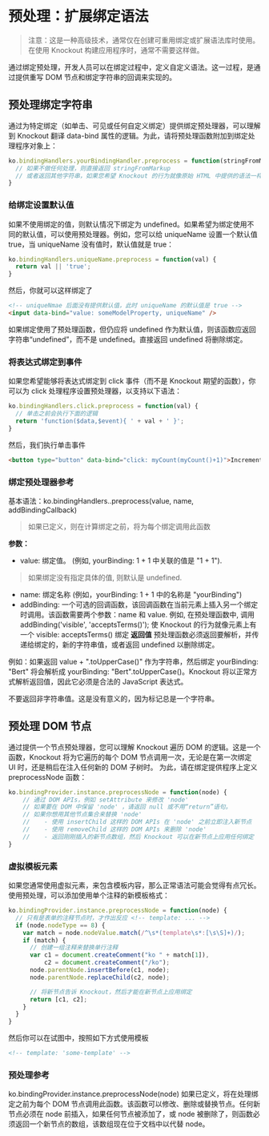 # 预处理：扩展绑定语法
> 注意：这是一种高级技术，通常仅在创建可重用绑定或扩展语法库时使用。在使用 Knockout 构建应用程序时，通常不需要这样做。

通过绑定预处理，开发人员可以在绑定过程中，定义自定义语法。这一过程，是通过提供重写 DOM 节点和绑定字符串的回调来实现的。

## 预处理绑定字符串
通过为特定绑定（如单击、可见或任何自定义绑定）提供绑定预处理器，可以理解到 Knockout 翻译 data-bind 属性的逻辑。为此，请将预处理函数附加到绑定处理程序对象上：
```js
ko.bindingHandlers.yourBindingHandler.preprocess = function(stringFromMarkup) {
  // 如果不做任何处理，则直接返回 stringFromMarkup
  // 或者返回其他字符串，如果您希望 Knockout 的行为就像原始 HTML 中提供的语法一样
}
```

### 给绑定设置默认值
如果不使用绑定的值，则默认情况下绑定为 undefined。如果希望为绑定使用不同的默认值，可以使用预处理器。例如，您可以给 uniqueName 设置一个默认值 true，当 uniqueName 没有值时，默认值就是 true：
```js
ko.bindingHandlers.uniqueName.preprocess = function(val) {
  return val || 'true';
}
```
然后，你就可以这样绑定了
```html
<!-- uniqueNmae 后面没有提供默认值，此时 uniqueName 的默认值是 true -->
<input data-bind="value: someModelProperty, uniqueName" />
```
如果绑定使用了预处理函数，但仍应将 undefined 作为默认值，则该函数应返回字符串“undefined”，而不是 undefined。直接返回 undefined 将删除绑定。

### 将表达式绑定到事件
如果您希望能够将表达式绑定到 click 事件（而不是 Knockout 期望的函数），你可以为 click 处理程序设置预处理器，以支持以下语法：
```js
ko.bindingHandlers.click.preprocess = function(val) {
  // 单击之前会执行下面的逻辑
  return 'function($data,$event){ ' + val + ' }';
}
```
然后，我们执行单击事件
```html
<button type="button" data-bind="click: myCount(myCount()+1)">Increment</button>
```

### 绑定预处理器参考
基本语法：ko.bindingHandlers.<name>.preprocess(value, name, addBindingCallback)
> 如果已定义，则在计算绑定之前，将为每个<name>绑定调用此函数

**参数：**
- value: 绑定值。 (例如, yourBinding: 1 + 1 中关联的值是 "1 + 1"). 

> 如果绑定没有指定具体的值, 则默认是 undefined.

- name: 绑定名称 (例如，yourBinding: 1 + 1 中的名称是 "yourBinding")
- addBinding: 一个可选的回调函数，该回调函数在当前元素上插入另一个绑定时调用。该函数需要两个参数：name 和 value. 例如, 在预处理函数中, 调用 addBinding('visible', 'acceptsTerms()'); 使 Knockout 的行为就像元素上有一个 visible: acceptsTerms() 绑定
**返回值**
预处理函数必须返回要解析，并传递给绑定的，新的字符串值，或者返回 undefined 以删除绑定。

例如：如果返回 value + ".toUpperCase()"  作为字符串，然后绑定 yourBinding: "Bert" 将会解析成 yourBinding: "Bert".toUpperCase()。Knockout 将以正常方式解析返回值，因此它必须是合法的 JavaScript 表达式。

不要返回非字符串值。这是没有意义的，因为标记总是一个字符串。

## 预处理 DOM 节点
通过提供一个节点预处理器，您可以理解 Knockout 遍历 DOM 的逻辑。这是一个函数，Knockout 将为它遍历的每个 DOM 节点调用一次，无论是在第一次绑定 UI 时，还是稍后在注入任何新的 DOM 子树时。
为此，请在绑定提供程序上定义 preprocessNode 函数：
```js
ko.bindingProvider.instance.preprocessNode = function(node) {
    // 通过 DOM APIs，例如 setAttribute 来修改 'node' 
    // 如果要在 DOM 中保留 'node' ，请返回 null 或不用“return”语句。
    // 如果你想用其他节点集合来替换 'node' 
    //    - 使用 insertChild 这样的 DOM APIs 在 'node' 之前立即注入新节点
    //    - 使用 removeChild 这样的 DOM APIs 来删除 'node'
    //    - 返回刚刚插入的新节点数组，然后 Knockout 可以在新节点上应用任何绑定
}
```

### 虚拟模板元素
如果您通常使用虚拟元素，来包含模板内容，那么正常语法可能会觉得有点冗长。使用预处理，可以添加使用单个注释的新模板格式：
```js
ko.bindingProvider.instance.preprocessNode = function(node) {
  // 只有是表单的注释节点时，才作出反应 <!-- template: ... -->
  if (node.nodeType == 8) {
    var match = node.nodeValue.match(/^\s*(template\s*:[\s\S]+)/);
    if (match) {
      // 创建一组注释来替换单行注释
      var c1 = document.createComment("ko " + match[1]),
          c2 = document.createComment("/ko");
      node.parentNode.insertBefore(c1, node);
      node.parentNode.replaceChild(c2, node);

      // 将新节点告诉 Knockout，然后才能在新节点上应用绑定
      return [c1, c2];
    }
  }
}
```
然后你可以在试图中，按照如下方式使用模板
```html
<!-- template: 'some-template' -->
```

### 预处理参考
ko.bindingProvider.instance.preprocessNode(node)
如果已定义，将在处理绑定之前为每个 DOM 节点调用此函数。该函数可以修改、删除或替换节点。任何新节点必须在 node 前插入，如果任何节点被添加了，或 node 被删除了，则函数必须返回一个新节点的数组，该数组现在位于文档中以代替 node。
